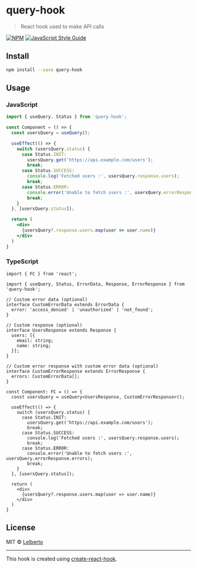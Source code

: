 # query-hook

> React hook used to make API calls

[![NPM](https://img.shields.io/npm/v/query-hook.svg)](https://www.npmjs.com/package/query-hook) [![JavaScript Style Guide](https://img.shields.io/badge/code_style-standard-brightgreen.svg)](https://standardjs.com)

## Install

```bash
npm install --save query-hook
```

## Usage

### JavaScript
```jsx
import { useQuery, Status } from 'query-hook';

const Component = () => {
  const usersQuery = useQuery();

  useEffect(() => {
    switch (usersQuery.status) {
      case Status.INIT:
        usersQuery.get('https://api.example.com/users');
        break;
      case Status.SUCCESS:
        console.log('Fetched users :', usersQuery.response.users);
        break;
      case Status.ERROR:
        console.error('Unable to fetch users :', usersQuery.errorResponse.errors);
        break;
    }
  }, [usersQuery.status]);

  return (
    <div>
      {usersQuery?.response.users.map(user => user.name)}
    </div>
  )
}
```

### TypeScript
```tsx
import { FC } from 'react';

import { useQuery, Status, ErrorData, Response, ErrorResponse } from 'query-hook';

// Custom error data (optional)
interface CustomErrorData extends ErrorData {
  error: 'access_denied' | 'unauthorized' | 'not_found';
}

// Custom response (optional)
interface UsersResponse extends Response {
  users: [{
    email: string;
    name: string;
  }];
}

// Custom error response with custom error data (optional)
interface CustomErrorResponse extends ErrorResponse {
  errors: CustomErrorData[];
}

const Component: FC = () => {
  const usersQuery = useQuery<UsersResponse, CustomErrorResponse>();

  useEffect(() => {
    switch (usersQuery.status) {
      case Status.INIT:
        usersQuery.get('https://api.example.com/users');
        break;
      case Status.SUCCESS:
        console.log('Fetched users :', usersQuery.response.users);
        break;
      case Status.ERROR:
        console.error('Unable to fetch users :', usersQuery.errorResponse.errors);
        break;
    }
  }, [usersQuery.status]);

  return (
    <div>
      {usersQuery?.response.users.map(user => user.name)}
    </div>
  )
}
```

## License

MIT © [Lelberto](https://github.com/Lelberto)

---

This hook is created using [create-react-hook](https://github.com/hermanya/create-react-hook).
